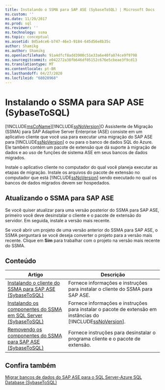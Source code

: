```yaml
---
title: Instalando o SSMA para SAP ASE (SybaseToSQL) | Microsoft Docs
ms.custom: ''
ms.date: 11/29/2017
ms.prod: sql
ms.reviewer: ''
ms.technology: ssma
ms.topic: conceptual
ms.assetid: 8d5a4ce6-b747-46e3-9184-645d56e8b35c
author: Shamikg
ms.author: Shamikg
ms.openlocfilehash: 91a4dfcf8add3900c51e33a6e40fa874ce9f9798
ms.sourcegitcommit: e042272a38fb646df05152c676e5cbeae3f9cd13
ms.translationtype: MT
ms.contentlocale: pt-BR
ms.lasthandoff: 04/27/2020
ms.locfileid: "68028968"
---
```

# <a name="installing-ssma-for-sap-ase-sybasetosql"></a>Instalando o SSMA para SAP ASE (SybaseToSQL)
[!INCLUDE[msCoName](../../includes/msconame_md.md)][!INCLUDE[ssNoVersion](../../includes/ssnoversion-md.md)]O Assistente de Migração (SSMA) para SAP Adaptive Server Enterprise (ASE) consiste em um aplicativo cliente que você usa para executar uma migração do SAP ASE para [!INCLUDE[ssNoVersion](../../includes/ssnoversion-md.md)] o ou para o banco de dados SQL do Azure. Ele também contém um pacote de extensão que dá suporte à migração de dados e ao uso de funções de sistema ASE em seus bancos de dados migrados.  
  
Instale o aplicativo cliente no computador do qual você planeja executar as etapas de migração. Instale os arquivos do pacote de extensão no computador que está [!INCLUDE[ssNoVersion](../../includes/ssnoversion-md.md)] sendo executado no qual os bancos de dados migrados devem ser hospedados.  
  
## <a name="upgrading-ssma-for-sap-ase"></a>Atualizando o SSMA para SAP ASE  
Se você quiser atualizar para uma versão posterior do SSMA para SAP ASE, primeiro você deve desinstalar o cliente e o pacote de extensão do servidor. Em seguida, instale a versão mais recente.  
  
Se você abrir um projeto de uma versão anterior do SSMA para SAP ASE, o SSMA perguntará se você deseja converter o projeto para a versão mais recente. Clique em **Sim** para trabalhar com o projeto na versão mais recente do SSMA.  
  
## <a name="contents"></a>Conteúdo  
  
|Artigo|Descrição|  
|---------|---------------|  
|[Instalando o cliente do SSMA para SAP ASE &#40;SybaseToSQL&#41;](../../ssma/sybase/installing-ssma-for-sybase-client-sybasetosql.md)|Fornece informações e instruções para instalar o cliente do SSMA para SAP ASE.|  
|[Instalando os componentes do SSMA em SQL Server &#40;SybaseToSQL&#41;](../../ssma/sybase/installing-ssma-components-on-sql-server-sybasetosql.md)|Fornece informações e instruções para instalar o pacote de extensão em instâncias do [!INCLUDE[ssNoVersion](../../includes/ssnoversion-md.md)].|  
|[Removendo os componentes do SSMA para SAP ASE &#40;SybaseToSQL&#41;](../../ssma/sybase/removing-ssma-for-sybase-components-sybasetosql.md)|Fornece instruções para desinstalar o programa cliente e o pacote de extensão.|  
  
## <a name="see-also"></a>Confira também  
[Migrar bancos de dados do SAP ASE para o SQL Server-Azure SQL Database &#40;SybaseToSQL&#41;](../../ssma/sybase/migrating-sybase-ase-databases-to-sql-server-azure-sql-db-sybasetosql.md)  
